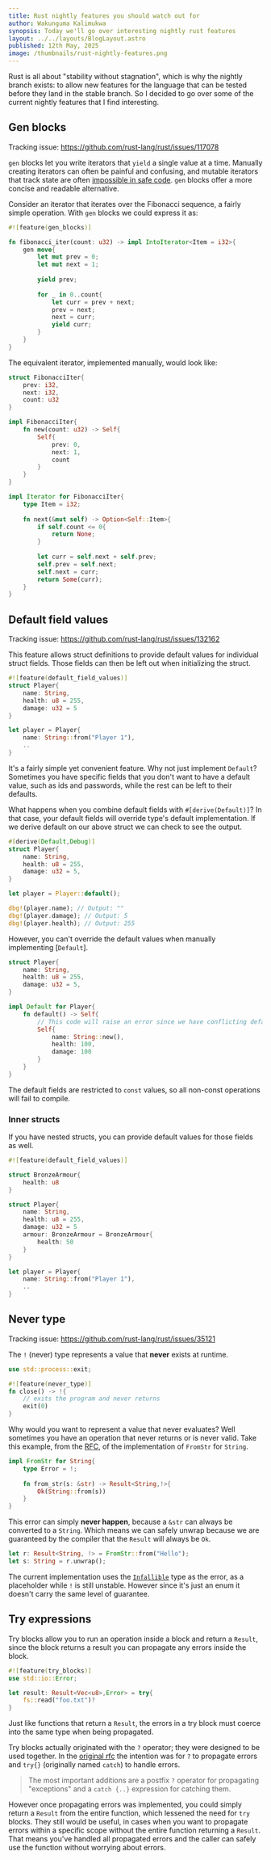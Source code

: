 ```yaml
---
title: Rust nightly features you should watch out for
author: Wakunguma Kalimukwa
synopsis: Today we'll go over interesting nightly rust features
layout: ../../layouts/BlogLayout.astro
published: 12th May, 2025
image: /thumbnails/rust-nightly-features.png
---
```

Rust is all about "stability without stagnation", which is why the nightly branch exists: to allow new features for the language that can be tested before they land in the stable branch. So I decided to go over some of the current nightly features that I find interesting.
## Gen blocks
Tracking issue: https://github.com/rust-lang/rust/issues/117078

`gen` blocks let you write iterators that `yield` a single value at a time. Manually creating iterators can often be painful and confusing, and mutable iterators that track state are often [impossible in safe code](https://rust-unofficial.github.io/too-many-lists/second-iter-mut.html). `gen` blocks offer a more concise and readable alternative.

Consider an iterator that iterates over the Fibonacci sequence, a fairly simple operation. With `gen` blocks we could express it as:

```rust 
#![feature(gen_blocks)]

fn fibonacci_iter(count: u32) -> impl IntoIterator<Item = i32>{
	gen move{
		let mut prev = 0;
		let mut next = 1;
		
		yield prev;
		
		for _ in 0..count{
			let curr = prev + next;
			prev = next;
			next = curr;
			yield curr;
		}
	}
}
```

The equivalent iterator, implemented manually, would look like:

```rust 
struct FibonacciIter{
	prev: i32,
	next: i32,
	count: u32
}

impl FibonacciIter{
	fn new(count: u32) -> Self{
		Self{
			prev: 0,
			next: 1,
			count
		}
	}
}

impl Iterator for FibonacciIter{
	type Item = i32;
	
	fn next(&mut self) -> Option<Self::Item>{
		if self.count <= 0{
			return None;
		}
		
		let curr = self.next + self.prev;
		self.prev = self.next;
		self.next = curr;
		return Some(curr);
	}
}
```

## Default field values
Tracking issue: https://github.com/rust-lang/rust/issues/132162

This feature allows struct definitions to provide default values for individual struct fields. Those fields can then be left out when initializing the struct.

```rust
#![feature(default_field_values)]
struct Player{
	name: String,
	health: u8 = 255,
	damage: u32 = 5
}

let player = Player{
	name: String::from("Player 1"),
	..
}
```

It's a fairly simple yet convenient feature. Why not just implement `Default`? Sometimes you have specific fields that you don't want to have a default value, such as ids and passwords, while the rest can be left to their defaults.

What happens when you combine default fields with `#[derive(Default)]`? In that case, your default fields will override type's default implementation. If we derive default on our above struct we can check to see the output.

```rust
#[derive(Default,Debug)]
struct Player{
	name: String,
	health: u8 = 255,
	damage: u32 = 5,
}

let player = Player::default();

dbg!(player.name); // Output: ""
dbg!(player.damage); // Output: 5
dbg!(player.health); // Output: 255
```

However, you can't override the default values when manually implementing [`Default`].

```rust
struct Player{
	name: String,
	health: u8 = 255,
	damage: u32 = 5,
}

impl Default for Player{
	fn default() -> Self{
		// This code will raise an error since we have conflicting default values
		Self{
			name: String::new(),
			health: 100,
			damage: 100
		}
	}
}
```

The default fields are restricted to `const` values, so all non-const operations will fail to compile.
### Inner structs
If you have nested structs, you can provide default values for those fields as well.

```rust
#![feature(default_field_values)]

struct BronzeArmour{
	health: u8
}

struct Player{
	name: String,
	health: u8 = 255,
	damage: u32 = 5
	armour: BronzeArmour = BronzeArmour{
		health: 50
	}
}

let player = Player{
	name: String::from("Player 1"),
	..
}
```

## Never type
Tracking issue: https://github.com/rust-lang/rust/issues/35121

The `!` (never) type represents a value that **never** exists at runtime.

```rust
use std::process::exit;

#![feature(never_type)]
fn close() -> !{
	// exits the program and never returns
	exit(0)
}
```

Why would you want to represent a value that never evaluates? Well sometimes you have an operation that never returns or is never valid. Take this example, from the [RFC](https://rust-lang.github.io/never-type-initiative/RFC.html), of the implementation of `FromStr` for `String`.

```rust
impl FromStr for String{
	type Error = !;
	
	fn from_str(s: &str) -> Result<String,!>{
		Ok(String::from(s))
	}
}
```

This error can simply **never happen**, because a `&str` can always be converted to a `String`. Which means we can safely unwrap because we are guaranteed by the compiler that the `Result` will always be `Ok`.

```rust
let r: Result<String, !> = FromStr::from("Hello");
let s: String = r.unwrap();
```

The current implementation uses the [`Infallible`](https://doc.rust-lang.org/std/convert/enum.Infallible.html) type as the error, as a placeholder while `!` is still unstable. However since it's just an enum it doesn't carry the same level of guarantee.
## Try expressions
Try blocks allow you to run an operation inside a block and return a `Result`, since the block returns a result you can propagate any errors inside the block.

```rust
#![feature(try_blocks)]
use std::io::Error;

let result: Result<Vec<u8>,Error> = try{
	fs::read("foo.txt")?
}
```

Just like functions that return a `Result`, the errors in a try block must coerce into the same type when being propagated.

Try blocks actually originated with the `?` operator; they were designed to be used together. In the [original rfc](https://github.com/rust-lang/rfcs/blob/master/text/0243-trait-based-exception-handling.md) the intention was for `?` to propagate errors and `try{}` (originally named `catch`) to handle errors.

>The most important additions are a postfix `?` operator for propagating "exceptions" and a `catch {..}` expression for catching them.

However once propagating errors was implemented, you could simply return a `Result` from the entire function, which lessened the need for `try` blocks. They still would be useful, in cases when you want to propagate errors within a specific scope without the entire function returning a `Result`. That means you've handled all propagated errors and the caller can safely use the function without worrying about errors.

